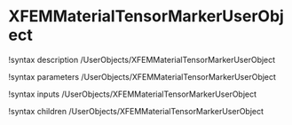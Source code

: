 <!-- MOOSE Documentation Stub: Remove this when content is added. -->

# XFEMMaterialTensorMarkerUserObject
!syntax description /UserObjects/XFEMMaterialTensorMarkerUserObject

!syntax parameters /UserObjects/XFEMMaterialTensorMarkerUserObject

!syntax inputs /UserObjects/XFEMMaterialTensorMarkerUserObject

!syntax children /UserObjects/XFEMMaterialTensorMarkerUserObject
